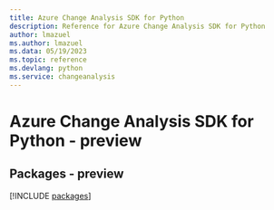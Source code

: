 ```yaml
---
title: Azure Change Analysis SDK for Python
description: Reference for Azure Change Analysis SDK for Python
author: lmazuel
ms.author: lmazuel
ms.data: 05/19/2023
ms.topic: reference
ms.devlang: python
ms.service: changeanalysis
---
```

# Azure Change Analysis SDK for Python - preview
## Packages - preview
[!INCLUDE [packages](change-analysis-index.md)]